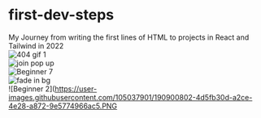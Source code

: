 # first-dev-steps
My Journey from writing the first lines of HTML to projects in React and Tailwind in 2022
<br/>
![404 gif 1](https://user-images.githubusercontent.com/105037901/190900916-977b4f69-a315-4c4f-84f8-5cfe93419031.gif)
<br/>
![join pop up](https://user-images.githubusercontent.com/105037901/190900846-4fd1074f-6e22-4de0-b747-79d5fcda1190.gif)
<br/>
![Beginner 7](https://user-images.githubusercontent.com/105037901/190900742-6f2a722f-a859-478b-af91-9b0e4eb55a4f.PNG)
<br/>
![fade in bg](https://user-images.githubusercontent.com/105037901/190900773-271d796e-19c9-4c4e-b1f0-48ada88f6ab9.gif)
<br/>
![Beginner 2](https://user-images.githubusercontent.com/105037901/190900802-4d5fb30d-a2ce-4e28-a872-9e5774966ac5.PNG

